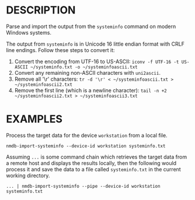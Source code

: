 DESCRIPTION
===========

Parse and import the output from the `systeminfo` command
on modern Windows systems.

The output from `systeminfo` is in Unicode 16 little endian format with CRLF line endings. Follow these steps to convert it:

1. Convert the encoding from UTF-16 to US-ASCII: 
    `iconv -f UTF-16 -t US-ASCII ~/systeminfo.txt -o ~/systeminfoascii.txt`
2. Convert any remaining non-ASCII characters with `uni2ascii`.
3. Remove all '\r' characters: 
    `tr -d '\r' < ~/systeminfoascii.txt > ~/systeminfoascii2.txt`
4. Remove the first line (which is a newline character): 
    `tail -n +2 ~/systeminfoascii2.txt > ~/systeminfoascii3.txt`

EXAMPLES
========

Process the target data for the device `workstation` from a local file.
```
nmdb-import-systeminfo --device-id workstation systeminfo.txt
```

Assuming `...` is some command chain which retrieves the target data from a
remote host and displays the results locally, then the following would
process it and save the data to a file called `systeminfo.txt` in the current
working directory.
```
... | nmdb-import-systeminfo --pipe --device-id workstation systeminfo.txt
```

